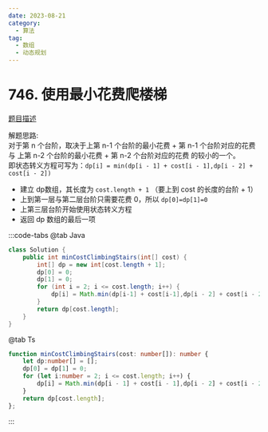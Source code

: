 ```yaml
---
date: 2023-08-21
category: 
  - 算法
tag: 
  - 数组
  - 动态规划
---
```


# 746. 使用最小花费爬楼梯

<Badge text="简单" type="tip" vertical="middle" />

[题目描述](https://leetcode.cn/problems/min-cost-climbing-stairs/description/?envType=study-plan-v2&envId=leetcode-75)

解题思路:  
对于第 n 个台阶，取决于上第 n-1 个台阶的最小花费 + 第 n-1 个台阶对应的花费 与 上第 n-2 个台阶的最小花费 + 第 n-2 个台阶对应的花费 的较小的一个。  
即状态转义方程可写为：`dp[i] = min(dp[i - 1] + cost[i - 1],dp[i - 2] + cost[i - 2])`
- 建立 dp数组，其长度为 `cost.length + 1` （要上到 cost 的长度的台阶 + 1）
- 上到第一层与第二层台阶只需要花费 0，所以 `dp[0]=dp[1]=0`
- 上第三层台阶开始使用状态转义方程
- 返回 dp 数组的最后一项



:::code-tabs
@tab Java
```java
class Solution {
    public int minCostClimbingStairs(int[] cost) {
        int[] dp = new int[cost.length + 1];
        dp[0] = 0;
        dp[1] = 0;
        for (int i = 2; i <= cost.length; i++) {
            dp[i] = Math.min(dp[i-1] + cost[i-1],dp[i - 2] + cost[i - 2]);
        }
        return dp[cost.length];
    }
}
```
@tab Ts
```ts
function minCostClimbingStairs(cost: number[]): number {
    let dp:number[] = [];
    dp[0] = dp[1] = 0;
    for (let i:number = 2; i <= cost.length; i++) {
        dp[i] = Math.min(dp[i - 1] + cost[i - 1],dp[i - 2] + cost[i - 2]);
    }
    return dp[cost.length];
};
```
:::